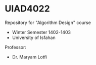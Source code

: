 # UIAD4022
Repository for "Algorithm Design" course
 - Winter Semester 1402-1403
 - University of Isfahan

Professor:
 - Dr. Maryam Lotfi
